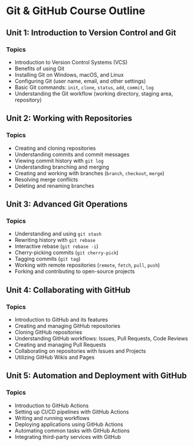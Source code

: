 # Git & GitHub Course Outline

## Unit 1: Introduction to Version Control and Git  

### Topics
- Introduction to Version Control Systems (VCS)  
- Benefits of using Git  
- Installing Git on Windows, macOS, and Linux  
- Configuring Git (user name, email, and other settings)  
- Basic Git commands: `init`, `clone`, `status`, `add`, `commit`, `log`  
- Understanding the Git workflow (working directory, staging area, repository)  

## Unit 2: Working with Repositories  

### Topics
- Creating and cloning repositories  
- Understanding commits and commit messages  
- Viewing commit history with `git log`  
- Understanding branching and merging  
- Creating and working with branches (`branch`, `checkout`, `merge`)  
- Resolving merge conflicts  
- Deleting and renaming branches  

## Unit 3: Advanced Git Operations  

### Topics
- Understanding and using `git stash`  
- Rewriting history with `git rebase`  
- Interactive rebase (`git rebase -i`)  
- Cherry-picking commits (`git cherry-pick`)  
- Tagging commits (`git tag`)  
- Working with remote repositories (`remote`, `fetch`, `pull`, `push`)  
- Forking and contributing to open-source projects  

## Unit 4: Collaborating with GitHub  

### Topics
- Introduction to GitHub and its features  
- Creating and managing GitHub repositories  
- Cloning GitHub repositories  
- Understanding GitHub workflows: Issues, Pull Requests, Code Reviews  
- Creating and managing Pull Requests  
- Collaborating on repositories with Issues and Projects  
- Utilizing GitHub Wikis and Pages  

## Unit 5: Automation and Deployment with GitHub  

### Topics
- Introduction to GitHub Actions  
- Setting up CI/CD pipelines with GitHub Actions  
- Writing and running workflows  
- Deploying applications using GitHub Actions  
- Automating common tasks with GitHub Actions  
- Integrating third-party services with GitHub  
